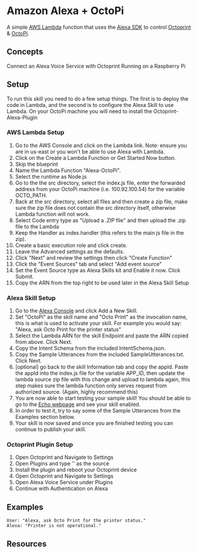 # Amazon Alexa + OctoPi
A simple [AWS Lambda](http://aws.amazon.com/lambda) function that uses the [Alexa SDK](https://developer.amazon.com/alexa-skills-kit) to control [Octoprint](http://octoprint.org/) & [OctoPi](https://octopi.octoprint.org/).

## Concepts
Connect an Alexa Voice Service with Octoprint Running on a Raspberry Pi

## Setup
To run this skill you need to do a few setup things. The first is to deploy the code in Lambda, and the second is to configure the Alexa Skill to use Lambda.
On your OctoPi machine you will need to install the Octoprint-Alexa-Plugin

### AWS Lambda Setup
1. Go to the AWS Console and click on the Lambda link. Note: ensure you are in us-east or you won't be able to use Alexa with Lambda.
2. Click on the Create a Lambda Function or Get Started Now button.
3. Skip the blueprint
4. Name the Lambda Function "Alexa-OctoPi".
5. Select the runtime as Node.js
5. Go to the the src directory, select the index.js file, enter the forwarded address from your OctoPi machine (i.e. 100.92.100.54) for the variable OCTO_PATH.
6. Back at the src directory, select all files and then create a zip file, make sure the zip file does not contain the src directory itself, otherwise Lambda function will not work.
6. Select Code entry type as "Upload a .ZIP file" and then upload the .zip file to the Lambda
7. Keep the Handler as index.handler (this refers to the main js file in the zip).
8. Create a basic execution role and click create.
9. Leave the Advanced settings as the defaults.
10. Click "Next" and review the settings then click "Create Function"
11. Click the "Event Sources" tab and select "Add event source"
12. Set the Event Source type as Alexa Skills kit and Enable it now. Click Submit.
13. Copy the ARN from the top right to be used later in the Alexa Skill Setup

### Alexa Skill Setup
1. Go to the [Alexa Console](https://developer.amazon.com/edw/home.html) and click Add a New Skill.
2. Set "OctoPi" as the skill name and "Octo Print" as the invocation name, this is what is used to activate your skill. For example you would say: "Alexa, ask Octo Print for the printer status"
3. Select the Lambda ARN for the skill Endpoint and paste the ARN copied from above. Click Next.
4. Copy the Intent Schema from the included IntentSchema.json.
5. Copy the Sample Utterances from the included SampleUtterances.txt. Click Next.
6. [optional] go back to the skill Information tab and copy the appId. Paste the appId into the index.js file for the variable APP_ID,
   then update the lambda source zip file with this change and upload to lambda again, this step makes sure the lambda function only serves request from authorized source. (Again, highly recommend this)
7. You are now able to start testing your sample skill! You should be able to go to the [Echo webpage](http://echo.amazon.com/#skills) and see your skill enabled.
8. In order to test it, try to say some of the Sample Utterances from the Examples section below.
9. Your skill is now saved and once you are finished testing you can continue to publish your skill.

### Octoprint Plugin Setup
1. Open Octoprint and Navigate to Settings
2. Open Plugins and type '' as the source
3. Install the plugin and reboot your Octoprint device
4. Open Octoprint and Navigate to Settings
5. Open Alexa Voice Service under Plugins
6. Continue with Authentication on Alexa

## Examples
    User: "Alexa, ask Octo Print for the printer status."
    Alexa: "Printer is not operational."
    
## Resources
